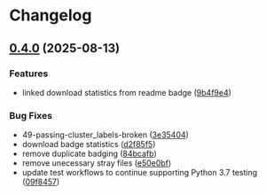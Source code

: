 # Changelog

## [0.4.0](https://github.com/vc1492a/PyNomaly/compare/0.3.4...v0.4.0) (2025-08-13)


### Features

* linked download statistics from readme badge ([9b4f9e4](https://github.com/vc1492a/PyNomaly/commit/9b4f9e4e78f713264e6b1341454c5b7e76151311))


### Bug Fixes

* 49-passing-cluster_labels-broken ([3e35404](https://github.com/vc1492a/PyNomaly/commit/3e35404f8a43e955fd28306073679b33fa6a08b5))
* download badge statistics ([d2f85f5](https://github.com/vc1492a/PyNomaly/commit/d2f85f548ea6520d7df8fd1697a2c85d4db5ee3f))
* remove duplicate badging ([84bcafb](https://github.com/vc1492a/PyNomaly/commit/84bcafbde3f4213b8b5d1e37df5fddd7200c24a7))
* remove unecessary stray files ([e50e0bf](https://github.com/vc1492a/PyNomaly/commit/e50e0bf0445bb82aac5ee13f0e5e5276a2237cba))
* update test workflows to continue supporting Python 3.7 testing ([09f8457](https://github.com/vc1492a/PyNomaly/commit/09f84570fddee873cea25d8a20b2cec88b012ce1))
